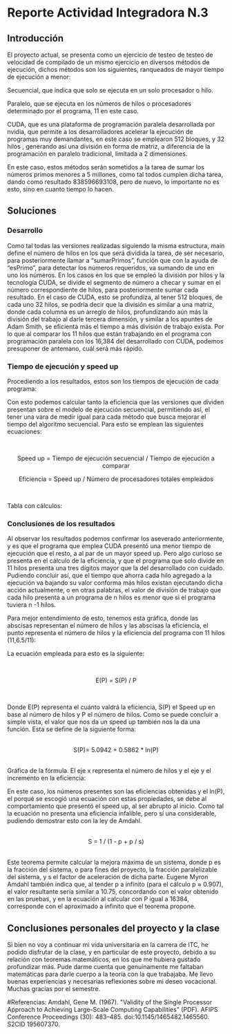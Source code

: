 # Reporte Actividad Integradora N.3

## Introducción

El proyecto actual, se presenta como un ejercicio de testeo de testeo de velocidad de compilado de un mismo ejercicio en diversos métodos de ejecución, dichos métodos son los siguientes, ranqueados de mayor tiempo de ejecución a menor: 


Secuencial, que indica que solo se ejecuta en un solo procesador o hilo. 

Paralelo, que se ejecuta en los números de hilos o procesadores determinado por el programa, 11 en este caso.

CUDA, que es una plataforma de programación paralela desarrollada por nvidia, que permite a los desarrolladores acelerar la ejecución de programas muy demandantes, en este caso se emplearon 512 bloques, y 32 hilos , generando así una división en forma de matriz, a diferencia de la programación en paralelo tradicional, limitada a 2 dimensiones.

En este caso, estos métodos serán sometidos a la tarea de sumar los números primos menores a 5 millones, como tal todos cumplen dicha tarea, dando como resultado 838596693108, pero de nuevo, lo importante no es esto, sino en cuanto tiempo lo hacen.

## Soluciones

### Desarrollo

Como tal todas las versiones realizadas siguiendo la misma estructura, main define el número de hilos en los que será dividida la tarea, de ser necesario, para posteriormente llamar a “sumarPrimos”, función que con la ayuda de “esPrimo”, para detectar los números requeridos, va sumando de uno en uno los números. En los casos en los que se empleó la división por hilos y la tecnología CUDA, se divide el segmento de número a checar y sumar en el número correspondiente de hilos, para posteriormente sumar cada resultado. En el caso de CUDA, esto se profundiza, al tener 512 bloques, de cada uno 32 hilos, se podría decir que la división es similar a una matriz, donde cada columna es un arreglo de hilos, profundizando aún más la división del trabajo al darle tercera dimensión, y similar a los apuntes de Adam Smith, se eficienta más el tiempo a más división de trabajo exista. Por lo que al comparar los 11 hilos que están trabajando en el programa con programación paralela con los 16,384 del desarrollado con CUDA, podemos presuponer de antemano, cuál será más rápido.

### Tiempo de ejecución y speed up

Procediendo a los resultados, estos son los tiempos de ejecución de cada programa:


	
Con esto podemos calcular tanto la eficiencia que las versiones que dividen presentan sobre el modelo de ejecución secuencial, permitiendo así, el tener una vara de medir igual para cada método que busca mejorar el tiempo del algoritmo secuencial. Para esto se emplean las siguientes ecuaciones:


<br>
<div align="center">
	
Speed up = Tiempo de ejecución secuencial / Tiempo de ejecución a comparar

Eficiencia = Speed up / Número de procesadores totales empleados

</div>
</br>


Tabla con cálculos:


### Conclusiones de los resultados

Al observar los resultados podemos confirmar los aseverado anteriormente, y es que el programa que emplea CUDA presentó una menor tiempo de ejecución que el resto, a al par de un mayor speed up. Pero algo curioso se presenta en el cálculo de la eficiencia, y que el programa que solo divide en 11 hilos presenta una tres dígitos mayor que la del desarrollado con cuidado. Pudiendo concluir así, que el tiempo que ahorra cada hilo agregado a la ejecución va bajando su valor conforma más hilos existan ejecutando dicha acción actualmente, o en otras palabras, el valor de división de trabajo que cada hilo presenta a un programa de n hilos es menor que si el programa tuviera n -1 hilos. 

Para mejor entendimiento de esto, tenemos esta gráfica, donde las abscisas representan el número de hilos y las abscisas la eficiencia, el punto representa el número de hilos y la eficiencia del programa con 11 hilos (11,6.5/11):


La ecuación empleada para esto es la siguiente:

<br>
<div align="center">
	
E(P) = S(P) / P

</div>
</br>
	
Donde E(P) representa el cuánto valdrá  la eficiencia, S(P) el Speed up en base al número de hilos y P el número de hilos. Como se puede concluir a simple vista, el valor que nos da un speed up también nos la da una función. Esta se define de la siguiente forma:

<br>
<div align="center">
S(P)= 5.0942 + 0.5862 * ln(P)
</div>
</br>

Gráfica de la fórmula. El eje x representa el número de hilos y el eje y el incremento en la eficiencia:



En este caso, los números presentes son las eficiencias obtenidas y el ln(P), el porqué se escogió una ecuación con estas propiedades, se debe al comportamiento que presentó el speed up, al ser abrupto al inicio. Como tal la ecuación no presenta una eficiencia infalible, pero sí una considerable, pudiendo demostrar esto con la ley de Amdahl.

<br>
<div align="center">
S = 1  /  (1 - p + p / s)
</div>
</br>

Este teorema permite calcular la mejora máxima de un sistema, donde p es la fracción del sistema, o para fines del proyecto, la fracción paralelizable del sistema,  y s el factor de aceleración de dicha parte. Eugene Myron Amdahl también indica que, al tender p a infinito (para el cálculo p ≈ 0.907), el valor resultante sería similar a 10.75, concordando con el valor obtenido en las pruebas, y en la ecuación al calcular con P igual a 16384, corresponde con el aproximado a infinito que el teorema propone.


## Conclusiones personales del proyecto y la clase

Si bien no voy a continuar mi vida universitaria en la carrera de ITC, he podido disfrutar de la clase, y en particular de este proyecto,  debido a su relación con teoremas matemáticos, en los que me hubiera gustado profundizar más. Pude darme cuenta que genuinamente me faltaban matemáticas para darle cuerpo a la teoría con la que trabajaba. Me llevo buenas experiencias y necesarias reflexiones sobre mi deseo vocacional. Muchas gracias por el semestre.


#Referencias:
Amdahl, Gene M. (1967). "Validity of the Single Processor Approach to Achieving Large-Scale Computing Capabilities" (PDF). AFIPS Conference Proceedings (30): 483–485. doi:10.1145/1465482.1465560. S2CID 195607370.


